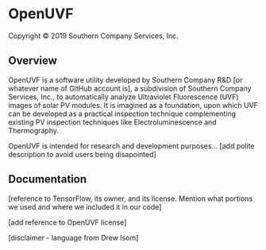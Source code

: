 # OpenUVF
 Copyright © 2019 Southern Company Services, Inc.

## Overview

OpenUVF is a software utility developed by Southern Company R&D [or whatever name of GitHub account is], a subdivision of Southern Company Services, Inc., to automatically analyze Ultraviolet Fluorescence (UVF) images of solar PV modules. It is imagined as a foundation, upon which UVF can be developed as a practical inspection technique complementing existing PV inspection techniques like Electroluminescence and Thermography.

OpenUVF is intended for research and development purposes... [add polite description to avoid users being disapointed]
## Documentation

[reference to TensorFlow, its owner, and its license. Mention what portions we used and where we included it in our code]

[add reference to OpenUVF license]

[disclaimer - language from Drew Isom]
